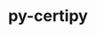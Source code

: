 ---
title: "py-certipy"
layout: cache
categories: [package, develop]
meta: {"versions": ["0.1.3"], "compilers": ["gcc@=11.4.0", "gcc@=9.4.0", "oneapi@=2023.2.0", "oneapi@=2024.0.0"], "oss": ["ubuntu20.04", "ubuntu22.04"], "platforms": ["linux"], "targets": ["aarch64", "neoverse_v1", "neoverse_v2", "ppc64le", "x86_64_v3"], "stacks": ["e4s", "e4s-aarch64", "e4s-neoverse-v2", "e4s-neoverse_v1", "e4s-oneapi", "e4s-power", "root"], "num_specs": 25, "num_specs_by_stack": {"root": 25, "e4s-neoverse_v1": 5, "e4s-power": 6, "e4s": 5, "e4s-oneapi": 2, "e4s-aarch64": 2, "e4s-neoverse-v2": 5}}
spec_details: [{"hash": "3fs7mshnf277nwnvbte5a477sdkck6l5", "compiler": "gcc@=11.4.0", "versions": ["0.1.3"], "os": "ubuntu20.04", "platform": "linux", "target": "neoverse_v1", "variants": ["build_system=python_pip"], "stacks": ["root", "e4s-neoverse_v1"], "size": "-", "tarball": "https://binaries.spack.io/develop/build_cache/linux-ubuntu20.04-neoverse_v1/gcc-11.4.0/py-certipy-0.1.3/linux-ubuntu20.04-neoverse_v1-gcc-11.4.0-py-certipy-0.1.3-3fs7mshnf277nwnvbte5a477sdkck6l5.spack"}, {"hash": "nedccvavslypmdvef4eipwkobrfyhyoq", "compiler": "gcc@=11.4.0", "versions": ["0.1.3"], "os": "ubuntu20.04", "platform": "linux", "target": "neoverse_v1", "variants": ["build_system=python_pip"], "stacks": ["root", "e4s-neoverse_v1"], "size": "-", "tarball": "https://binaries.spack.io/develop/build_cache/linux-ubuntu20.04-neoverse_v1/gcc-11.4.0/py-certipy-0.1.3/linux-ubuntu20.04-neoverse_v1-gcc-11.4.0-py-certipy-0.1.3-nedccvavslypmdvef4eipwkobrfyhyoq.spack"}, {"hash": "cbmxifp63kmj7zxhvditmz4nygjur3uh", "compiler": "gcc@=11.4.0", "versions": ["0.1.3"], "os": "ubuntu20.04", "platform": "linux", "target": "neoverse_v1", "variants": ["build_system=python_pip"], "stacks": ["root", "e4s-neoverse_v1"], "size": "-", "tarball": "https://binaries.spack.io/develop/build_cache/linux-ubuntu20.04-neoverse_v1/gcc-11.4.0/py-certipy-0.1.3/linux-ubuntu20.04-neoverse_v1-gcc-11.4.0-py-certipy-0.1.3-cbmxifp63kmj7zxhvditmz4nygjur3uh.spack"}, {"hash": "vm6mbohmmylnkmqwdubn32a6nppwt65l", "compiler": "gcc@=11.4.0", "versions": ["0.1.3"], "os": "ubuntu20.04", "platform": "linux", "target": "neoverse_v1", "variants": ["build_system=python_pip"], "stacks": ["root", "e4s-neoverse_v1"], "size": "-", "tarball": "https://binaries.spack.io/develop/build_cache/linux-ubuntu20.04-neoverse_v1/gcc-11.4.0/py-certipy-0.1.3/linux-ubuntu20.04-neoverse_v1-gcc-11.4.0-py-certipy-0.1.3-vm6mbohmmylnkmqwdubn32a6nppwt65l.spack"}, {"hash": "wzgnr2mgtggjbo22s2d6alt5kr75eze6", "compiler": "gcc@=11.4.0", "versions": ["0.1.3"], "os": "ubuntu20.04", "platform": "linux", "target": "neoverse_v1", "variants": ["build_system=python_pip"], "stacks": ["root", "e4s-neoverse_v1"], "size": "-", "tarball": "https://binaries.spack.io/develop/build_cache/linux-ubuntu20.04-neoverse_v1/gcc-11.4.0/py-certipy-0.1.3/linux-ubuntu20.04-neoverse_v1-gcc-11.4.0-py-certipy-0.1.3-wzgnr2mgtggjbo22s2d6alt5kr75eze6.spack"}, {"hash": "lwisuerc6ki7flmvaesg737btmxq676d", "compiler": "gcc@=9.4.0", "versions": ["0.1.3"], "os": "ubuntu20.04", "platform": "linux", "target": "ppc64le", "variants": ["build_system=python_pip"], "stacks": ["root", "e4s-power"], "size": "-", "tarball": "https://binaries.spack.io/develop/build_cache/linux-ubuntu20.04-ppc64le/gcc-9.4.0/py-certipy-0.1.3/linux-ubuntu20.04-ppc64le-gcc-9.4.0-py-certipy-0.1.3-lwisuerc6ki7flmvaesg737btmxq676d.spack"}, {"hash": "j3ultmc2mnna6sj6kc627t7yegvycvev", "compiler": "gcc@=9.4.0", "versions": ["0.1.3"], "os": "ubuntu20.04", "platform": "linux", "target": "ppc64le", "variants": ["build_system=python_pip"], "stacks": ["root", "e4s-power"], "size": "-", "tarball": "https://binaries.spack.io/develop/build_cache/linux-ubuntu20.04-ppc64le/gcc-9.4.0/py-certipy-0.1.3/linux-ubuntu20.04-ppc64le-gcc-9.4.0-py-certipy-0.1.3-j3ultmc2mnna6sj6kc627t7yegvycvev.spack"}, {"hash": "y2oyjdkkmzrhekx6xbyzyvlb3fsfvsnx", "compiler": "gcc@=9.4.0", "versions": ["0.1.3"], "os": "ubuntu20.04", "platform": "linux", "target": "ppc64le", "variants": ["build_system=python_pip"], "stacks": ["root", "e4s-power"], "size": "-", "tarball": "https://binaries.spack.io/develop/build_cache/linux-ubuntu20.04-ppc64le/gcc-9.4.0/py-certipy-0.1.3/linux-ubuntu20.04-ppc64le-gcc-9.4.0-py-certipy-0.1.3-y2oyjdkkmzrhekx6xbyzyvlb3fsfvsnx.spack"}, {"hash": "5g4jp77ckkwqk32yhr54zb75ji2wal7l", "compiler": "gcc@=9.4.0", "versions": ["0.1.3"], "os": "ubuntu20.04", "platform": "linux", "target": "ppc64le", "variants": ["build_system=python_pip"], "stacks": ["root", "e4s-power"], "size": "-", "tarball": "https://binaries.spack.io/develop/build_cache/linux-ubuntu20.04-ppc64le/gcc-9.4.0/py-certipy-0.1.3/linux-ubuntu20.04-ppc64le-gcc-9.4.0-py-certipy-0.1.3-5g4jp77ckkwqk32yhr54zb75ji2wal7l.spack"}, {"hash": "hzhkzwaamkncequo22h7wti3glc2bjru", "compiler": "gcc@=9.4.0", "versions": ["0.1.3"], "os": "ubuntu20.04", "platform": "linux", "target": "ppc64le", "variants": ["build_system=python_pip"], "stacks": ["root", "e4s-power"], "size": "-", "tarball": "https://binaries.spack.io/develop/build_cache/linux-ubuntu20.04-ppc64le/gcc-9.4.0/py-certipy-0.1.3/linux-ubuntu20.04-ppc64le-gcc-9.4.0-py-certipy-0.1.3-hzhkzwaamkncequo22h7wti3glc2bjru.spack"}, {"hash": "irbjxcuvek23yjaou4jblq6oergexj4q", "compiler": "gcc@=9.4.0", "versions": ["0.1.3"], "os": "ubuntu20.04", "platform": "linux", "target": "ppc64le", "variants": ["build_system=python_pip"], "stacks": ["root", "e4s-power"], "size": "-", "tarball": "https://binaries.spack.io/develop/build_cache/linux-ubuntu20.04-ppc64le/gcc-9.4.0/py-certipy-0.1.3/linux-ubuntu20.04-ppc64le-gcc-9.4.0-py-certipy-0.1.3-irbjxcuvek23yjaou4jblq6oergexj4q.spack"}, {"hash": "pqvqx25nn2raipddj55enolcbw3fovgq", "compiler": "gcc@=11.4.0", "versions": ["0.1.3"], "os": "ubuntu20.04", "platform": "linux", "target": "x86_64_v3", "variants": ["build_system=python_pip"], "stacks": ["root", "e4s"], "size": "-", "tarball": "https://binaries.spack.io/develop/build_cache/linux-ubuntu20.04-x86_64_v3/gcc-11.4.0/py-certipy-0.1.3/linux-ubuntu20.04-x86_64_v3-gcc-11.4.0-py-certipy-0.1.3-pqvqx25nn2raipddj55enolcbw3fovgq.spack"}, {"hash": "t6kua3ylhejicrwzca23c2wmpla7gznh", "compiler": "gcc@=11.4.0", "versions": ["0.1.3"], "os": "ubuntu20.04", "platform": "linux", "target": "x86_64_v3", "variants": ["build_system=python_pip"], "stacks": ["root", "e4s"], "size": "-", "tarball": "https://binaries.spack.io/develop/build_cache/linux-ubuntu20.04-x86_64_v3/gcc-11.4.0/py-certipy-0.1.3/linux-ubuntu20.04-x86_64_v3-gcc-11.4.0-py-certipy-0.1.3-t6kua3ylhejicrwzca23c2wmpla7gznh.spack"}, {"hash": "kaxnobhbcrqeog6osmd25vx7ht57l5cl", "compiler": "gcc@=11.4.0", "versions": ["0.1.3"], "os": "ubuntu20.04", "platform": "linux", "target": "x86_64_v3", "variants": ["build_system=python_pip"], "stacks": ["root", "e4s"], "size": "-", "tarball": "https://binaries.spack.io/develop/build_cache/linux-ubuntu20.04-x86_64_v3/gcc-11.4.0/py-certipy-0.1.3/linux-ubuntu20.04-x86_64_v3-gcc-11.4.0-py-certipy-0.1.3-kaxnobhbcrqeog6osmd25vx7ht57l5cl.spack"}, {"hash": "l2oiohiajqjbigvv4oypokbrhxw5562w", "compiler": "gcc@=11.4.0", "versions": ["0.1.3"], "os": "ubuntu20.04", "platform": "linux", "target": "x86_64_v3", "variants": ["build_system=python_pip"], "stacks": ["root", "e4s"], "size": "-", "tarball": "https://binaries.spack.io/develop/build_cache/linux-ubuntu20.04-x86_64_v3/gcc-11.4.0/py-certipy-0.1.3/linux-ubuntu20.04-x86_64_v3-gcc-11.4.0-py-certipy-0.1.3-l2oiohiajqjbigvv4oypokbrhxw5562w.spack"}, {"hash": "gjkrp2t2yml5ahwece4edmqd42fkho3w", "compiler": "gcc@=11.4.0", "versions": ["0.1.3"], "os": "ubuntu20.04", "platform": "linux", "target": "x86_64_v3", "variants": ["build_system=python_pip"], "stacks": ["root", "e4s"], "size": "-", "tarball": "https://binaries.spack.io/develop/build_cache/linux-ubuntu20.04-x86_64_v3/gcc-11.4.0/py-certipy-0.1.3/linux-ubuntu20.04-x86_64_v3-gcc-11.4.0-py-certipy-0.1.3-gjkrp2t2yml5ahwece4edmqd42fkho3w.spack"}, {"hash": "axav3t3g6uz2h3zcgkrfupr3yyfisupz", "compiler": "oneapi@=2023.2.0", "versions": ["0.1.3"], "os": "ubuntu20.04", "platform": "linux", "target": "x86_64_v3", "variants": ["build_system=python_pip"], "stacks": ["root", "e4s-oneapi"], "size": "-", "tarball": "https://binaries.spack.io/develop/build_cache/linux-ubuntu20.04-x86_64_v3/oneapi-2023.2.0/py-certipy-0.1.3/linux-ubuntu20.04-x86_64_v3-oneapi-2023.2.0-py-certipy-0.1.3-axav3t3g6uz2h3zcgkrfupr3yyfisupz.spack"}, {"hash": "xqv2duci7iqhsl3mmanfjaxeowsxhnpd", "compiler": "gcc@=11.4.0", "versions": ["0.1.3"], "os": "ubuntu22.04", "platform": "linux", "target": "aarch64", "variants": ["build_system=python_pip"], "stacks": ["root", "e4s-aarch64"], "size": "-", "tarball": "https://binaries.spack.io/develop/build_cache/linux-ubuntu22.04-aarch64/gcc-11.4.0/py-certipy-0.1.3/linux-ubuntu22.04-aarch64-gcc-11.4.0-py-certipy-0.1.3-xqv2duci7iqhsl3mmanfjaxeowsxhnpd.spack"}, {"hash": "tmmcnkrfzemqlosbfnduponefdivuafv", "compiler": "gcc@=11.4.0", "versions": ["0.1.3"], "os": "ubuntu22.04", "platform": "linux", "target": "aarch64", "variants": ["build_system=python_pip"], "stacks": ["root", "e4s-aarch64"], "size": "-", "tarball": "https://binaries.spack.io/develop/build_cache/linux-ubuntu22.04-aarch64/gcc-11.4.0/py-certipy-0.1.3/linux-ubuntu22.04-aarch64-gcc-11.4.0-py-certipy-0.1.3-tmmcnkrfzemqlosbfnduponefdivuafv.spack"}, {"hash": "j32j2s7hi6w4fpvr332b4fr3tl7sw55c", "compiler": "gcc@=11.4.0", "versions": ["0.1.3"], "os": "ubuntu22.04", "platform": "linux", "target": "neoverse_v2", "variants": ["build_system=python_pip"], "stacks": ["e4s-neoverse-v2", "root"], "size": "-", "tarball": "https://binaries.spack.io/develop/build_cache/linux-ubuntu22.04-neoverse_v2/gcc-11.4.0/py-certipy-0.1.3/linux-ubuntu22.04-neoverse_v2-gcc-11.4.0-py-certipy-0.1.3-j32j2s7hi6w4fpvr332b4fr3tl7sw55c.spack"}, {"hash": "bg542behk2cpa3gnyr3ftc3vgsjytete", "compiler": "gcc@=11.4.0", "versions": ["0.1.3"], "os": "ubuntu22.04", "platform": "linux", "target": "neoverse_v2", "variants": ["build_system=python_pip"], "stacks": ["e4s-neoverse-v2", "root"], "size": "-", "tarball": "https://binaries.spack.io/develop/build_cache/linux-ubuntu22.04-neoverse_v2/gcc-11.4.0/py-certipy-0.1.3/linux-ubuntu22.04-neoverse_v2-gcc-11.4.0-py-certipy-0.1.3-bg542behk2cpa3gnyr3ftc3vgsjytete.spack"}, {"hash": "z3fvi4hpdh5g5hu3j3gjksdk45hwvb44", "compiler": "gcc@=11.4.0", "versions": ["0.1.3"], "os": "ubuntu22.04", "platform": "linux", "target": "neoverse_v2", "variants": ["build_system=python_pip"], "stacks": ["e4s-neoverse-v2", "root"], "size": "-", "tarball": "https://binaries.spack.io/develop/build_cache/linux-ubuntu22.04-neoverse_v2/gcc-11.4.0/py-certipy-0.1.3/linux-ubuntu22.04-neoverse_v2-gcc-11.4.0-py-certipy-0.1.3-z3fvi4hpdh5g5hu3j3gjksdk45hwvb44.spack"}, {"hash": "fzqmkawazhhot23jqwcgvjx72gsyo6sd", "compiler": "gcc@=11.4.0", "versions": ["0.1.3"], "os": "ubuntu22.04", "platform": "linux", "target": "neoverse_v2", "variants": ["build_system=python_pip"], "stacks": ["e4s-neoverse-v2", "root"], "size": "-", "tarball": "https://binaries.spack.io/develop/build_cache/linux-ubuntu22.04-neoverse_v2/gcc-11.4.0/py-certipy-0.1.3/linux-ubuntu22.04-neoverse_v2-gcc-11.4.0-py-certipy-0.1.3-fzqmkawazhhot23jqwcgvjx72gsyo6sd.spack"}, {"hash": "gtwygb6cqklzlqa4tcoznofdccsipcdg", "compiler": "gcc@=11.4.0", "versions": ["0.1.3"], "os": "ubuntu22.04", "platform": "linux", "target": "neoverse_v2", "variants": ["build_system=python_pip"], "stacks": ["e4s-neoverse-v2", "root"], "size": "-", "tarball": "https://binaries.spack.io/develop/build_cache/linux-ubuntu22.04-neoverse_v2/gcc-11.4.0/py-certipy-0.1.3/linux-ubuntu22.04-neoverse_v2-gcc-11.4.0-py-certipy-0.1.3-gtwygb6cqklzlqa4tcoznofdccsipcdg.spack"}, {"hash": "bkpkxcsl2qwg2qgof4pv4nelcrak4wvf", "compiler": "oneapi@=2024.0.0", "versions": ["0.1.3"], "os": "ubuntu22.04", "platform": "linux", "target": "x86_64_v3", "variants": ["build_system=python_pip"], "stacks": ["root", "e4s-oneapi"], "size": "-", "tarball": "https://binaries.spack.io/develop/build_cache/linux-ubuntu22.04-x86_64_v3/oneapi-2024.0.0/py-certipy-0.1.3/linux-ubuntu22.04-x86_64_v3-oneapi-2024.0.0-py-certipy-0.1.3-bkpkxcsl2qwg2qgof4pv4nelcrak4wvf.spack"}]
---